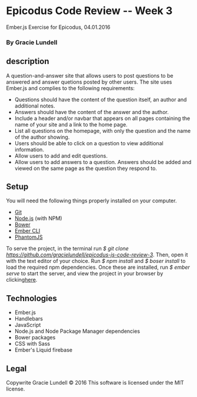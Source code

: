 # Epicodus Code Review -- Week 3
Ember.js Exercise for Epicodus, 04.01.2016

### By Gracie Lundell

## description
A question-and-answer site that allows users to post questions to be answered and answer quetions posted by other users. The site uses Ember.js and complies to the following requirements:

- Questions should have the content of the question itself, an author and additional notes.
- Answers should have the content of the answer and the author.
- Include a header and/or navbar that appears on all pages containing the name of your site and a link to the home page.
- List all questions on the homepage, with only the question and the name of the author showing.
- Users should be able to click on a question to view additional information.
- Allow users to add and edit questions.
- Allow users to add answers to a question. Answers should be added and viewed on the same page as the question they respond to.

## Setup

You will need the following things properly installed on your computer.

* [Git](http://git-scm.com/)
* [Node.js](http://nodejs.org/) (with NPM)
* [Bower](http://bower.io/)
* [Ember CLI](http://ember-cli.com/)
* [PhantomJS](http://phantomjs.org/)

To serve the project, in the terminal run *$ git clone https://github.com/gracielundell/epicodus-js-code-review-3*. Then, open it with the text editor of your choice. Run *$ npm install* and *$ boser install* to load the required npm dependencies. Once these are installed, run *$ ember serve* to start the server, and view the project in your browser by clicking[here](http://localhost:4200).

## Technologies
- Ember.js
- Handlebars
- JavaScript
- Node.js and Node Package Manager dependencies
- Bower packages
- CSS with Sass
- Ember's Liquid firebase

## Legal
Copywrite Gracie Lundell © 2016 This software is licensed under the MIT license.
